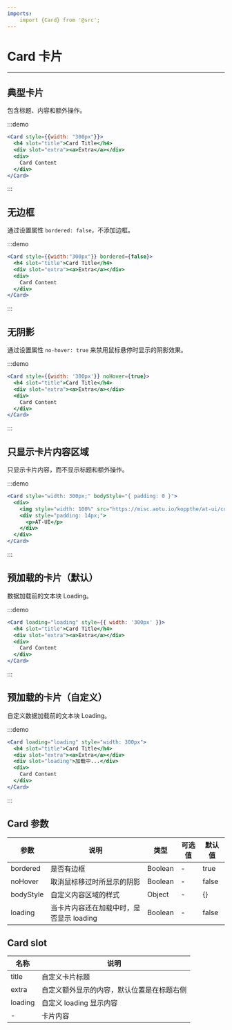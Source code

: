 ```yaml
---
imports:
    import {Card} from '@src';
---
```

# Card 卡片

---

## 典型卡片

包含标题、内容和额外操作。

:::demo
```jsx
<Card style={{width: "300px"}}>
  <h4 slot="title">Card Title</h4>
  <div slot="extra"><a>Extra</a></div>
  <div>
    Card Content
  </div>
</Card>
```
:::

## 无边框

通过设置属性 `bordered: false`，不添加边框。

:::demo
```jsx
<Card style={{width:"300px"}} bordered={false}>
  <h4 slot="title">Card Title</h4>
  <div slot="extra"><a>Extra</a></div>
  <div>
    Card Content
  </div>
</Card>
```
:::

## 无阴影
通过设置属性 `no-hover: true` 来禁用鼠标悬停时显示的阴影效果。

:::demo
```jsx
<Card style={{width: '300px'}} noHover={true}>
  <h4 slot="title">Card Title</h4>
  <div slot="extra"><a>Extra</a></div>
  <div>
    Card Content
  </div>
</Card>
```
:::

## 只显示卡片内容区域

只显示卡片内容，而不显示标题和额外操作。

:::demo
```jsx
<Card style="width: 300px;" bodyStyle="{ padding: 0 }">
  <div>
    <img style="width: 100%" src="https://misc.aotu.io/koppthe/at-ui/cover.jpg"/>
    <div style="padding: 14px;">
      <p>AT-UI</p>
    </div>
  </div>
</Card>
```
:::


## 预加载的卡片（默认）

数据加载前的文本块 Loading。

:::demo
```jsx
<Card loading="loading" style={{ width: '300px' }}>
  <h4 slot="title">Card Title</h4>
  <div slot="extra"><a>Extra</a></div>
  <div>
    Card Content
  </div>
</Card>
```
:::

## 预加载的卡片（自定义）

自定义数据加载前的文本块 Loading。

:::demo
```jsx
<Card loading="loading" style="width: 300px">
  <h4 slot="title">Card Title</h4>
  <div slot="extra"><a>Extra</a></div>
  <div slot="loading">加载中...</div>
  <div>
    Card Content
  </div>
</Card>
```
:::

## Card 参数

| 参数      | 说明          | 类型      | 可选值                           | 默认值  |
|---------- |-------------- |---------- |--------------------------------  |-------- |
| bordered | 是否有边框 | Boolean | - | true |
| noHover | 取消鼠标移过时所显示的阴影 | Boolean | - | false |
| bodyStyle | 自定义内容区域的样式 | Object | - | {} |
| loading | 当卡片内容还在加载中时，是否显示 loading | Boolean | - | false |

## Card slot

| 名称      | 说明 |
|----------|-------- |
| title | 自定义卡片标题 |
| extra | 自定义额外显示的内容，默认位置是在标题右侧 |
| loading | 自定义 loading 显示内容 |
| - | 卡片内容 |
